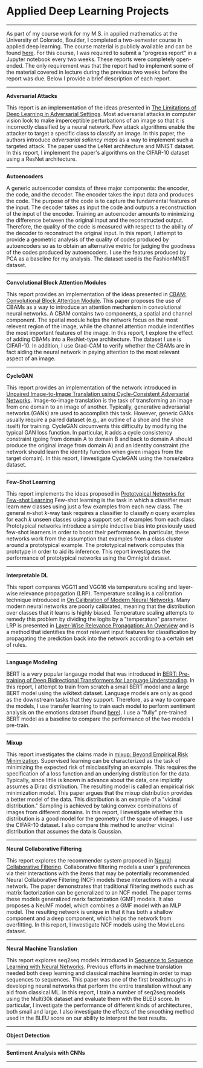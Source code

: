 # Applied Deep Learning Projects
_________________________________

As part of my course work for my M.S. in applied mathematics at the University of Colorado, Boulder, I completed a two-semester course in applied deep learning.  The course material is publicly available and can be found [here](https://github.com/maziarraissi/Applied-Deep-Learning).  For this course, I was required to submit a "progress report" in a Jupyter notebook every two weeks.  These reports were completely open-ended.  The only requirement was that the report had to implement some of the material covered in lecture during the previous two weeks before the report was due.  Below I provide a brief description of each report.

____________________________________

**Adversarial Attacks**

This report is an implementation of the ideas presented in [The Limitations of Deep Learning in Adversarial Settings](https://arxiv.org/abs/1511.07528v1).  Most adversarial attacks in computer vision look to make imperceptible perturbations of an image so that it is incorrectly classified by a neural network.  Few attack algorithms enable the attacker to target a specific class to classify an image.  In this paper, the authors introduce *adversarial saliency maps* as a way to implement such a targeted attack.  The paper used the LeNet architecture and MNIST dataset.  In this report, I implement the paper's algorithms on the CIFAR-10 dataset using a ResNet architecture.

____________________________________

**Autoencoders**

A generic autoencoder consists of three major components:  the encoder, the code, and the decoder.  The encoder takes the input data and produces the code.  The purpose of the code is to capture the fundamental features of the input.  The decoder takes as input the code and outputs a reconstruction of the input of the encoder.  Training an autoencoder amounts to minimizing the difference between the original input and the reconstructed output.  Therefore, the quality of the code is measured with respect to the ability of the decoder to reconstruct the original input.  In this report, I attempt to provide a geometric analysis of the quality of codes produced by autoencoders so as to obtain an alternative metric for judging the goodness of the codes produced by autoencoders.  I use the features produced by PCA as a baseline for my analysis.  The dataset used is the FashionMNIST dataset.

_____________________________________

**Convolutional Block Attention Modules**

This report provides an implementation of the ideas presented in [CBAM: Convolutional Block Attention Module](https://arxiv.org/abs/1807.06521).  This paper proposes the use of CBAMs as a way to introduce an attention mechanism in convolutional neural networks.  A CBAM contains two components, a spatial and channel component.  The spatial module helps the network focus on the most relevent region of the image, while the channel attention module indentifies the most important features of the image.  In this report, I explore the effect of adding CBAMs into a ResNet-type architecture.  The dataset I use is CIFAR-10.  In addition, I use Grad-CAM to verify whether the CBAMs are in fact aiding the neural network in paying attention to the most relevant aspect of an image.

______________________________________

**CycleGAN**

This report provides an implementation of the network introduced in [Unpaired Image-to-Image Translation using Cycle-Consistent Adversarial Networks](https://arxiv.org/abs/1703.10593).  Image-to-image translation is the task of transforming an image from one domain to an image of another.  Typically, generative adversarial networks (GANs) are used to accomplish this task.  However, generic GANs usually require a paired dataset (e.g., an outline of a shoe and the shoe itself) for training.  CycleGAN circumvents this difficulty by modifying the typical GAN loss function.  In particular, it adds a cycle consistency constraint (going from domain A to domain B and back to domain A should produce the original image from domain A) and an identity constraint (the network should learn the identity function when given images from the target domain).  In this report, I investigate CycleGAN using the horse/zebra dataset.

_________________________________________

**Few-Shot Learning**

This report implements the ideas proposed in [Prototypical Networks for Few-shot Learning](https://arxiv.org/abs/1703.05175)  Few-shot learning is the task in which a classifier must learn new classes using just a few examples from each new class. The general *n*-shot *k*-way task requires a classifier to classify *n* query examples for each *k* unseen classes using a support set of examples from each class.  Prototypical networks introduce a simple inductive bias into previously used few-shot learners in order to boost their performance.  In particular, these networks work from the assumption that examples from a class cluster around a prototypical example.  The prototypical network computes this prototype in order to aid its inference.  This report investigates the performance of prototypical networks using the Omniglot dataset.

__________________________________________

**Interpretable DL**

This report compares VGG11 and VGG16 via temperature scaling and layer-wise relevance propagation (LRP).  Temperature scaling is a calibration technique introduced in [On Calibration of Modern Neural Networks](https://arxiv.org/abs/1706.04599).  Many modern neural networks are poorly calibrated, meaning that the distribution over classes that it learns is highly biased.  Temperature scaling attempts to remedy this problem by dividing the logits by a "temperature" parameter.  LRP is presented in [Layer-Wise Relevance Propagation: An Overview](https://link.springer.com/chapter/10.1007/978-3-030-28954-6_10) and is a method that identifies the most relevant input features for classification by propagating the prediction back into the network according to a certain set of rules.

__________________________________________

**Language Modeling**

BERT is a very popular langauge model that was introduced in [BERT: Pre-training of Deep Bidirectional Transformers for Language Understanding](https://arxiv.org/abs/1810.04805).  In this report, I attempt to train from scratch a small BERT model and a large BERT model using the wikitext dataset.  Language models are only as good as the downstream tasks that they support.  Therefore, as a way to compare the models, I use transfer learning to train each model to perform sentiment analysis on the emotions dataset (found [here](https://www.kaggle.com/datasets/praveengovi/emotions-dataset-for-nlp)).  I use a "fully" pre-trained BERT model as a baseline to compare the performance of the two models I pre-train.

___________________________________________

**Mixup**

This report investigates the claims made in [mixup: Beyond Empirical Risk Minimization](https://arxiv.org/abs/1710.09412).  Supervised learning can be characterized as the task of minimizing the expected risk of misclassifying an example.  This requires the specification of a loss function and an underlying distribution for the data. Typically, since little is known in advance about the data, one implicitly assumes a Dirac distribution.  The resulting model is called an empirical risk minimization model.  This paper argues that the mixup distribution provides a better model of the data.  This distribution is an example of a "vicinal distribution."  Sampling is achieved by taking convex combinations of images from different domains.  In this report, I investigate whether this distribution is a good model for the geometry of the space of images.  I use the CIFAR-10 dataset.  I also compare this method to another vicinal distribution that assumes the data is Gaussian.

___________________________________________

**Neural Collaborative Filtering**

This report explores the recommender system proposed in [Neural Collaborative Filtering](https://arxiv.org/abs/1708.05031).  Collaborative filtering models a user's preferences via their interactions with the items that may be potentially recommended.  Neural Collaborative Filtering (NCF) models these interactions with a neural network.  The paper demonstrates that traditional filtering methods such as matrix factorization can be generalized to an NCF model.  The paper terms these models generalized marix factorization (GMF) models.  It also proposes a NeuMF model, which combines a GMF model with an MLP model.  The resulting network is unique in that it has both a shallow component and a deep component, which helps the network from overfitting.  In this report, I investigate NCF models using the MovieLens dataset.

___________________________________________

**Neural Machine Translation**

This report explores seq2seq models introduced in [Sequence to Sequence Learning with Neural Networks](https://arxiv.org/abs/1409.3215).  Previous efforts in machine translation needed both deep learning and classical machine learning in order to map sequences to sequences.  This paper was one of the first breakthroughs in developing neural networks that perform the entire translation without any aid from classical ML.  In this report, I train a number of seq2seq models using the Multi30k dataset and evaluate them with the BLEU score.  In particular, I investigate the performance of different kinds of architectures, both small and large.  I also investigate the effects of the smoothing method used in the BLEU score on our ability to interpret the test results.
___________________________________________

**Object Detection**


____________________________________________

**Sentiment Analysis with CNNs**


_____________________________________________
